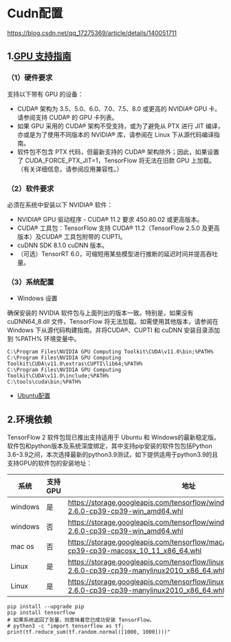 # Cudn配置
https://blog.csdn.net/qq_17275369/article/details/140051711

## 1.[GPU 支持指南](https://www.tensorflow.org/install/gpu?hl=zh-cn)
### （1）硬件要求
支持以下带有 GPU 的设备：
- CUDA® 架构为 3.5、5.0、6.0、7.0、7.5、8.0 或更高的 NVIDIA® GPU 卡。请参阅支持 CUDA® 的 GPU 卡列表。
- 如果 GPU 采用的 CUDA® 架构不受支持，或为了避免从 PTX 进行 JIT 编译，亦或是为了使用不同版本的 NVIDIA® 库，请参阅在 Linux 下从源代码编译指南。
- 软件包不包含 PTX 代码，但最新支持的 CUDA® 架构除外；因此，如果设置了 CUDA_FORCE_PTX_JIT=1，TensorFlow 将无法在旧款 GPU 上加载。（有关详细信息，请参阅应用兼容性。）

### （2）软件要求
必须在系统中安装以下 NVIDIA® 软件：
- NVIDIA® GPU 驱动程序 - CUDA® 11.2 要求 450.80.02 或更高版本。
- CUDA® 工具包：TensorFlow 支持 CUDA® 11.2（TensorFlow 2.5.0 及更高版本）及CUDA® 工具包附带的 CUPTI。
- cuDNN SDK 8.1.0 cuDNN 版本。
- （可选）TensorRT 6.0，可缩短用某些模型进行推断的延迟时间并提高吞吐量。
### （3）系统配置
- Windows 设置

确保安装的 NVIDIA 软件包与上面列出的版本一致。特别是，如果没有 cuDNN64_8.dll 文件，TensorFlow 将无法加载。如需使用其他版本，请参阅在 Windows 下从源代码构建指南。并将CUDA®、CUPTI 和 cuDNN 安装目录添加到 %PATH% 环境变量中。

```shell
C:\Program Files\NVIDIA GPU Computing Toolkit\CUDA\v11.0\bin;%PATH%
C:\Program Files\NVIDIA GPU Computing Toolkit\CUDA\v11.0\extras\CUPTI\lib64;%PATH%
C:\Program Files\NVIDIA GPU Computing Toolkit\CUDA\v11.0\include;%PATH%
C:\tools\cuda\bin;%PATH%
```
- [Ubuntu配置](https://www.tensorflow.org/install/gpu?hl=zh-cn#ubuntu_1804_cuda_110)

## 2.环境依赖
TensorFlow 2 软件包现已推出支持适用于 Ubuntu 和 Windows的最新稳定版。软件包和python版本及系统深度绑定，其中支持pip安装的软件包包括Python 3.6–3.9之间，本次选择最新的python3.9测试，如下提供适用于python3.9的且支持GPU的软件包的安装地址：

| 系统     | 支持GPU | 地址 |
|--------|-------|----|
| windows | 是     | https://storage.googleapis.com/tensorflow/windows/gpu/tensorflow_gpu-2.6.0-cp39-cp39-win_amd64.whl |
| windows | 否     | https://storage.googleapis.com/tensorflow/windows/cpu/tensorflow_cpu-2.6.0-cp39-cp39-win_amd64.whl|
| mac os | 否     | https://storage.googleapis.com/tensorflow/mac/cpu/tensorflow-2.6.0-cp39-cp39-macosx_10_11_x86_64.whl|
| Linux | 是     | https://storage.googleapis.com/tensorflow/linux/cpu/tensorflow_cpu-2.6.0-cp39-cp39-manylinux2010_x86_64.whl|
| Linux | 是     | https://storage.googleapis.com/tensorflow/linux/cpu/tensorflow_cpu-2.6.0-cp39-cp39-manylinux2010_x86_64.whl|

```shell
pip install --upgrade pip
pip install tensorflow
# 如果系统返回了张量，则意味着您已成功安装 TensorFlow。
# python3 -c "import tensorflow as tf; print(tf.reduce_sum(tf.random.normal([1000, 1000])))"
```
